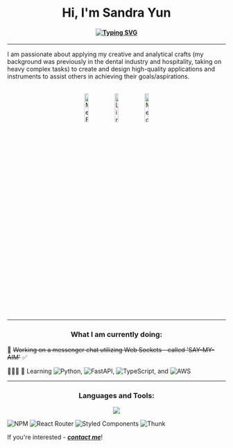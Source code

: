 <h1 align="center">Hi, I'm Sandra Yun</h1>

<h4 align="center"><a href="https://sandyml.github.io/sandrayun/"><img src="https://readme-typing-svg.demolab.com?font=Playfair+Display&size=33&pause=1000&color=BF78F7&center=true&vCenter=true&width=500&lines=Full+Stack+Developer;Front+End+Developer;Back+End+Developer" alt="Typing SVG" /></a></h4>
<hr/>
I am passionate about applying my creative and analytical crafts (my background was previously in the dental industry and hospitality, taking on heavy complex tasks) to create and design high-quality applications and instruments to assist others in achieving their goals/aspirations.<br/><br/>

<p align="center">
<a href="https://sandyml.github.io/sandrayun/"><img src="https://img.shields.io/badge/website-000000?style=for-the-badge&logo=About.me&logoColor=white;logo=Me&amp;link=https://sandyml.github.io/sandrayun/" alt="Me Badge" height="13%" width="13%"></a>
 <a href="https://linkedin.com/in/sandramyun"><img src="https://img.shields.io/badge/-Sandra%20Yun%20-blue?style=plastic&amp;labelColor=blue&amp;logo=LinkedIn&amp;link=https:/linkedin.com/in/sandramyun" alt="LinkedIn Badge" height="13%" width="13%"></a> 
<a href="https://medium.com/sandy_tech"><img src="https://img.shields.io/badge/-Sandra Yun-black?style=plastic&amp;labelColor=black&amp;logo=Medium&amp;link=https://medium.com/sandy_tech" alt="Medium Badge" height="13%" width="13%"></a>
</p>
<hr/>
<h3 align="center">What I am currently doing: </h3>
💬 <s>Working on a messenger chat utilizing Web Sockets - called 'SAY-MY-AIM'</s> ✅ <br/>

👩🏽‍💻 📝 Learning ![Python](https://img.shields.io/badge/python-blue), ![FastAPI](https://img.shields.io/badge/fastapi-blue), ![TypeScript](https://img.shields.io/badge/typescript-blue), and ![AWS](https://img.shields.io/badge/aws-blue)
<br/>

<hr/>


 <h3 align="center">Languages and Tools:</h3>
<p align="center">
  <a href="https://skillicons.dev">
    <img src="https://skillicons.dev/icons?i=vscode,ruby,rails,react,javascript,rails,python,java,redux,typescript,nextjs,babel,jest,nodejs,git,postman,fastapi,mysql,postgres,jquery,codepen,devto,replit,materialui,tailwind,css,html" />
  </a>
</p>


![NPM](https://img.shields.io/badge/NPM-%23000000.svg?style=for-the-badge&logo=npm&logoColor=white)&nbsp;![React Router](https://img.shields.io/badge/React_Router-CA4245?style=for-the-badge&logo=react-router&logoColor=white)&nbsp;![Styled Components](https://img.shields.io/badge/styled--components-DB7093?style=for-the-badge&logo=styled-components&logoColor=white)&nbsp;![Thunk](https://img.shields.io/badge/thunk-%2300f.svg?style=for-the-badge&logo=thunk&logoColor=purple)

   
If you're interested - <a href="mailto:sandramayla@gmail.com, sandrayun.tech@gmail.com?subject=We want to work with you!" target="blank"><i><b>contact me</b></i></a>!

